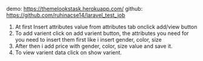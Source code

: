 demo: https://themelookstask.herokuapp.com/
github: https://github.com/ruhinacse14/laravel_test_job

1. At first Insert attributes value from attributes tab onclick 
add/view button
2. To add varient click on add varient button, the attributes you need for 
you need to insert them first like i insert gender, color, size
3. After then i add price with gender, color, size value and save it.
4. To view varient data click on show varient. 
